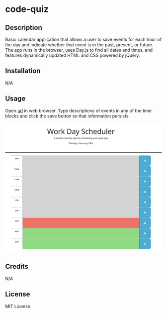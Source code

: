 # code-quiz


## Description

Basic calendar application that allows a user to save events for each hour of the day and indicate whether that event is in the past, present, or future. The app runs in the browser, uses Day.js to find all dates and times, and features dynamically updated HTML and CSS powered by jQuery. 


## Installation

N/A

## Usage

Open [url](https://bnadel4.github.io/work-day-scheduler/) in web browser. 
Type descriptions of events in any of the time blocks and click the save button so that information persists.  


![screenshot of work-day-scheduler webpage for desktop](./Assets/work-day-scheduler-screenshotdesktop.png)



## Credits

N/A

## License

MIT License 

